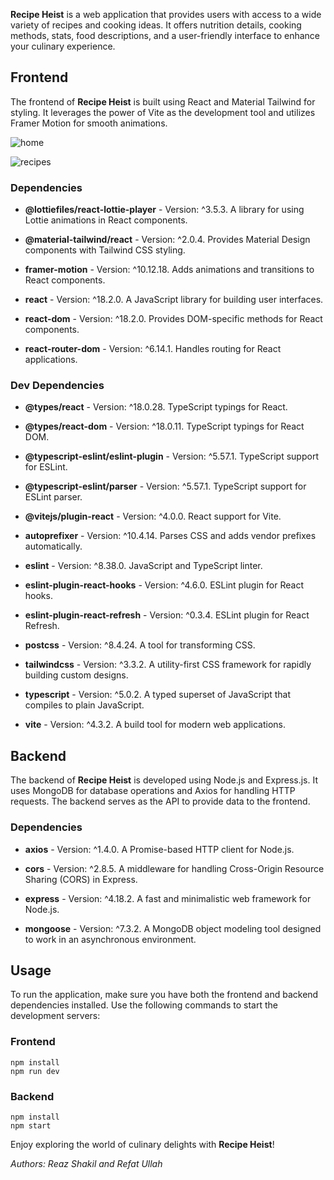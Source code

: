 **Recipe Heist** is a web application that provides users with access to a wide variety of recipes and cooking ideas. It offers nutrition details, cooking methods, stats, food descriptions, and a user-friendly interface to enhance your culinary experience.

## Frontend

The frontend of **Recipe Heist** is built using React and Material Tailwind for styling. It leverages the power of Vite as the development tool and utilizes Framer Motion for smooth animations.

![home](https://github.com/reazs/recipe-heist/assets/91802731/8b0617fa-e39e-456d-b790-0cd6f688381d)

![recipes](https://github.com/reazs/recipe-heist/assets/91802731/ff0858de-7efc-45ec-ad31-e59bbae3c763)


### Dependencies

- **@lottiefiles/react-lottie-player** - Version: ^3.5.3. A library for using Lottie animations in React components.

- **@material-tailwind/react** - Version: ^2.0.4. Provides Material Design components with Tailwind CSS styling.

- **framer-motion** - Version: ^10.12.18. Adds animations and transitions to React components.

- **react** - Version: ^18.2.0. A JavaScript library for building user interfaces.

- **react-dom** - Version: ^18.2.0. Provides DOM-specific methods for React components.

- **react-router-dom** - Version: ^6.14.1. Handles routing for React applications.

### Dev Dependencies

- **@types/react** - Version: ^18.0.28. TypeScript typings for React.

- **@types/react-dom** - Version: ^18.0.11. TypeScript typings for React DOM.

- **@typescript-eslint/eslint-plugin** - Version: ^5.57.1. TypeScript support for ESLint.

- **@typescript-eslint/parser** - Version: ^5.57.1. TypeScript support for ESLint parser.

- **@vitejs/plugin-react** - Version: ^4.0.0. React support for Vite.

- **autoprefixer** - Version: ^10.4.14. Parses CSS and adds vendor prefixes automatically.

- **eslint** - Version: ^8.38.0. JavaScript and TypeScript linter.

- **eslint-plugin-react-hooks** - Version: ^4.6.0. ESLint plugin for React hooks.

- **eslint-plugin-react-refresh** - Version: ^0.3.4. ESLint plugin for React Refresh.

- **postcss** - Version: ^8.4.24. A tool for transforming CSS.

- **tailwindcss** - Version: ^3.3.2. A utility-first CSS framework for rapidly building custom designs.

- **typescript** - Version: ^5.0.2. A typed superset of JavaScript that compiles to plain JavaScript.

- **vite** - Version: ^4.3.2. A build tool for modern web applications.

## Backend

The backend of **Recipe Heist** is developed using Node.js and Express.js. It uses MongoDB for database operations and Axios for handling HTTP requests. The backend serves as the API to provide data to the frontend.

### Dependencies

- **axios** - Version: ^1.4.0. A Promise-based HTTP client for Node.js.

- **cors** - Version: ^2.8.5. A middleware for handling Cross-Origin Resource Sharing (CORS) in Express.

- **express** - Version: ^4.18.2. A fast and minimalistic web framework for Node.js.

- **mongoose** - Version: ^7.3.2. A MongoDB object modeling tool designed to work in an asynchronous environment.

## Usage

To run the application, make sure you have both the frontend and backend dependencies installed. Use the following commands to start the development servers:

### Frontend

```
npm install
npm run dev
```

### Backend

```
npm install
npm start
```

Enjoy exploring the world of culinary delights with **Recipe Heist**!

*Authors: Reaz Shakil and Refat Ullah*
